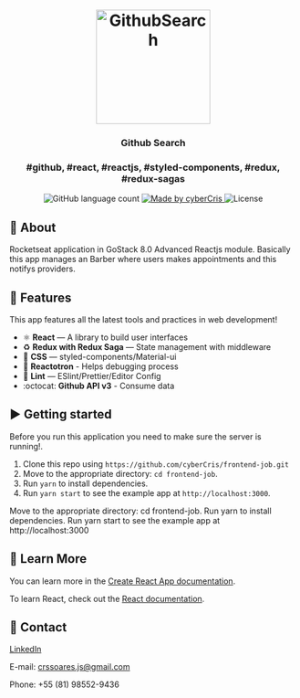 <h1 align="center">
    <img  alt="GithubSearch"  src="https://p7.hiclipart.com/preview/836/746/349/github-repository-source-code-gradle-fork-github.jpg"  width="200px" />
</h1>

<h3 align="center">
  Github Search
</h3>

<h3 align="center">
  #github, #react, #reactjs, #styled-components, #redux, #redux-sagas
</h3>

<p align="center">
  <img alt="GitHub language count" src="https://img.shields.io/github/languages/count/cyberCris/frontend-job?color=%2304D361">

  <a href="https://github.com/cyberCris">
    <img alt="Made by cyberCris" src="https://img.shields.io/badge/made%20by-cyberCris-%2304D361">
  </a>

  <img alt="License" src="https://img.shields.io/badge/license-MIT-%2304D361">
</p>

## :rocket: About

Rocketseat application in GoStack 8.0 Advanced Reactjs module.
Basically this app manages an Barber where users makes appointments and this notifys providers.

## :space_invader: Features

This app features all the latest tools and practices in web development!

- ⚛ **React** — A library to build user interfaces
- ♻ **Redux with Redux Saga** — State management with middleware
- 💅 **CSS** — styled-components/Material-ui
- 🌸 **Reactotron** - Helps debugging process
- 💖 **Lint** — ESlint/Prettier/Editor Config
- :octocat: **Github API v3** - Consume data

## :arrow_forward: Getting started

Before you run this application you need to make sure the server is running!.

1. Clone this repo using `https://github.com/cyberCris/frontend-job.git`
2. Move to the appropriate directory: `cd frontend-job`.<br />
3. Run `yarn` to install dependencies.<br />
4. Run `yarn start` to see the example app at `http://localhost:3000`.

Move to the appropriate directory: cd frontend-job.
Run yarn to install dependencies.
Run yarn start to see the example app at http://localhost:3000

## :page_facing_up: Learn More

You can learn more in the [Create React App documentation](https://facebook.github.io/create-react-app/docs/getting-started).

To learn React, check out the [React documentation](https://reactjs.org/).

## :iphone: Contact

[LinkedIn](https://www.linkedin.com/in/cristiano-soares-b46928192/)

E-mail: crssoares.js@gmail.com

Phone: +55 (81) 98552-9436
